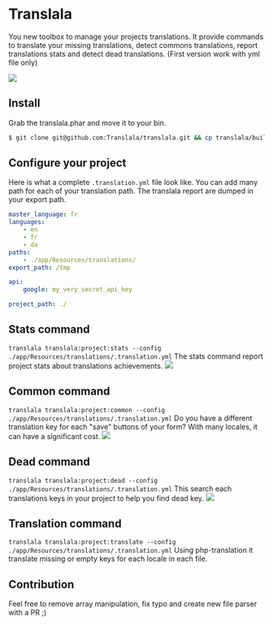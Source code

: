 Translala
==================

You new toolbox to manage your projects translations.
It provide commands to translate your missing translations, detect commons translations, report translations stats and detect dead translations.
(First version work with yml file only)

![](http://www.updemia.com/static/e/b/xl/58a2f6843b6f1.png)

## Install
Grab the translala.phar and move it to your bin.

``` bash
$ git clone git@github.com:Translala/translala.git && cp translala/build/translala.phar /usr/local/bin/translala
```

## Configure your project
Here is what a complete `.translation.yml` file look like. You can add many path for each of your translation path.
The translala report are dumped in your export path.

``` yml
master_language: fr
languages:
    - en
    - fr
    - da
paths:
    - ./app/Resources/translations/
export_path: /tmp

api:
    google: my_very_secret_api_key

project_path: ./
```

## Stats command
`translala translala:project:stats --config ./app/Resources/translations/.translation.yml`
The stats command report project stats about translations achievements.
![](http://www.updemia.com/static/e/a/xl/5887cc5f5c697.png)

## Common command
`translala translala:project:common --config ./app/Resources/translations/.translation.yml`
Do you have a different translation key for each "save" buttons of your form? With many locales, it can have a significant cost.
![](http://www.updemia.com/static/e/a/xl/5887cc9c35428.png)

## Dead command
`translala translala:project:dead --config ./app/Resources/translations/.translation.yml`
This search each translations keys in your project to help you find dead key.
![](https://i.imgflip.com/11z8lt.jpg)


## Translation command
`translala translala:project:translate --config ./app/Resources/translations/.translation.yml`
Using php-translation it translate missing or empty keys for each locale in each file.

## Contribution
Feel free to remove array manipulation, fix typo and create new file parser with a PR ;)